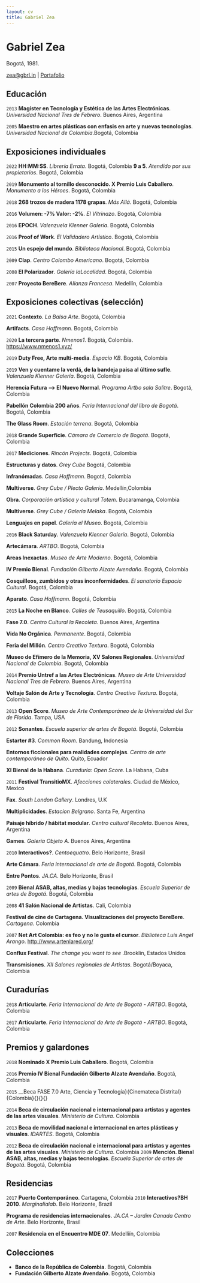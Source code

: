 ```yaml
---
layout: cv
title: Gabriel Zea
---
```

# Gabriel Zea
Bogotá, 1981.

<div id="webaddress">
<a href="zea@gbrl.in">zea@gbrl.in</a>
| <a href="https://gbrl.in">Portafolio</a>
</div>

## Educación
`2013`
__Magíster en Tecnología y Estética de las Artes Electrónicas__. _Universidad Nacional Tres de Febrero_. Buenos Aires, Argentina

`2005`
__Maestro en artes plásticas con enfasis en arte y nuevas tecnologías__. _Universidad Nacional de Colombia_.Bogotá, Colombia


## Exposiciones individuales
`2022`
__HH:MM:SS__. _Librería Errata_. Bogotá, Colombia
__9 a 5__. _Atendido por sus propietarios_. Bogotá, Colombia

`2019`
__Monumento al tornillo desconocido. X Premio Luis Caballero__. _Monumento a los Héroes_. Bogotá, Colombia

`2018`
__268 trozos de madera 1178 grapas__. _Más Allá_. Bogotá, Colombia

`2016`
__Volumen: -7\% Valor: -2\%__. _El Vitrinazo_. Bogotá, Colombia

`2016`
__EPOCH__. _Valenzuela Klenner Galería_. Bogotá, Colombia

`2016`
__Proof of Work__. _El Validadero Artístico_. Bogotá, Colombia

`2015`
__Un espejo del mundo__. _Biblioteca Nacional_. Bogotá, Colombia

`2009`
__Clap__. _Centro Colombo Americano_. Bogotá, Colombia

`2008`
__El Polarizador__. _Galería laLocalidad_. Bogotá, Colombia

`2007`
__Proyecto BereBere__. _Alianza Francesa_. Medellín, Colombia



## Exposiciones colectivas (selección)

`2021`
__Contexto__. _La Balsa Arte_. Bogotá, Colombia

__Artifacts__. _Casa Hoffmann_. Bogotá, Colombia



`2020`
__La tercera parte__. _Nmenos1_. Bogotá, Colombia. https://www.nmenos1.xyz/


`2019`
__Duty Free, Arte multi-media__. _Espacio KB_. Bogotá, Colombia

`2019`
__Ven y cuentame la verdá, de la bandeja paisa al último sufle__. _Valenzuela Klenner Galería_.  Bogotá, Colombia

__Herencia Futura —> El Nuevo Normal__. _Programa Artbo sala Salitre_. Bogotá, Colombia

__Pabellón Colombia 200 años__. _Feria Internacional del libro de Bogotá_. Bogotá, Colombia

__The Glass Room__. _Estación terrena_. Bogotá, Colombia


`2018`
__Grande Superficie__. _Cámara de Comercio de Bogotá_. Bogotá, Colombia


`2017`
__Mediciones__. _Rincón Projects_. Bogotá, Colombia

__Estructuras y datos__. _Grey Cube_ Bogotá, Colombia

__Infranómadas__. _Casa Hoffmann_. Bogotá, Colombia

__Multiverse__. _Grey Cube / Plecto Galería_. Medellín,Colombia

__Obra__. _Corporación artística y cultural Totem_. Bucaramanga, Colombia

__Multiverse__. _Grey Cube / Galería Melaka_. Bogotá, Colombia

__Lenguajes en papel__. _Galería el Museo_. Bogotá, Colombia


`2016`
__Black Saturday__. _Valenzuela Klenner Galería_. Bogotá, Colombia

__Artecámara__. _ARTBO_. Bogotá, Colombia

__Areas Inexactas__. _Museo de Arte Moderno_. Bogotá, Colombia

__IV Premio Bienal__. _Fundación Gilberto Alzate Avendaño_. Bogotá, Colombia

__Cosquilleos, zumbidos y otras inconformidades__. _El sanatorio Espacio Cultural_. Bogotá, Colombia

__Aparato__. _Casa Hoffmann_. Bogotá, Colombia


`2015`
__La Noche en Blanco__. _Calles de Teusaquillo_. Bogotá, Colombia

__Fase 7.0__. _Centro Cultural la Recoleta_. Buenos Aires, Argentina

__Vida No Orgánica__. _Permanente_. Bogotá, Colombia

__Feria del Millón__. _Centro Creativo Textura_. Bogotá, Colombia

__Museo de Efímero de la Memoria, XV Salones Regionales__. _Universidad Nacional de Colombia_. Bogotá, Colombia


`2014`
__Premio Untref a las Artes Electrónicas__. _Museo de Arte Universidad Nacional Tres de Febrero_. Buenos Aires, Argentina

__Voltaje Salón de Arte y Tecnología__. _Centro Creativo Textura_. Bogotá, Colombia


`2013`
__Open Score__. _Museo de Arte Contemporáneo de la Universidad del Sur de Florida_. Tampa, USA

`2012`
__Sonantes__. _Escuela superior de artes de Bogotá_. Bogotá, Colombia

__Estarter \#3__. _Common Room_. Bandung, Indonesia

__Entornos ficcionales para realidades complejas__. _Centro de arte contemporáneo de Quito_. Quito, Ecuador

__XI Bienal de la Habana__. _Curaduría: Open Score_. La Habana, Cuba

`2011`
__Festival TransitioMX__. _Afecciones colaterales_. Ciudad de México, Mexico

__Fax__. _South London Gallery_. Londres, U.K

__Multiplicidades__. _Estacion Belgrano_. Santa Fe, Argentina

__Paisaje híbrido / hábitat modular__. _Centro cultural Recoleta_. Buenos Aires, Argentina

__Games__. _Galería Objeto A_. Buenos Aires, Argentina


`2010`
__Interactivos?__. _Centoequatro_. Belo Horizonte, Brasil

__Arte Cámara__. _Feria internacional de arte de Bogotá_. Bogotá, Colombia

__Entre Pontos__. _JA.CA_. Belo Horizonte, Brasil


`2009`
__Bienal ASAB, altas, medias y bajas tecnologías__. _Escuela Superior de artes de Bogotá_. Bogotá, Colombia


`2008`
__41 Salón Nacional de Artistas__. Cali, Colombia

__Festival de cine de Cartagena. Visualizaciones del proyecto BereBere__. _Cartagena_. Colombia

`2007`
__Net Art Colombia: es feo y no le gusta el cursor__. _Biblioteca Luis Angel Arango_. http://www.artenlared.org/

__Conflux Festival__. _The change you want to see_ .Brooklin, Estados Unidos

__Transmisiones__. _XII Salones regionales de Artistas_. Bogotá/Boyaca, Colombia

## Curadurías
`2018`
__Articularte__. _Feria Internacional de Arte de Bogotá - ARTBO_. Bogotá, Colombia

`2017`
__Articularte__. _Feria Internacional de Arte de Bogotá - ARTBO_. Bogotá, Colombia


## Premios y galardones
`2018`
__Nominado X Premio Luis Caballero__. Bogotá, Colombia

`2016`
__Premio IV Bienal Fundación Gilberto Alzate Avendaño__. Bogotá, Colombia

`2015`
__Beca FASE 7.0 Arte, Ciencia y Tecnología}{Cinemateca Distrital}{Colombia}{}{}{}

`2014`
__Beca de circulación nacional e internacional para artistas y agentes de las artes visuales__. _Ministerio de Cultura_.  Colombia

`2013`
__Beca de movilidad nacional e internacional en artes plásticas y visuales__. _IDARTES_. Bogotá, Colombia

`2012`
__Beca de circulación nacional e internacional para artistas y agentes de las artes visuales__. _Ministerio de Cultura_. Colombia
`2009`
__Mención. Bienal ASAB, altas, medias y bajas tecnologías__. _Escuela Superior de artes de Bogotá_. Bogotá, Colombia


## Residencias
`2017`
__Puerto Contemporáneo__. Cartagena, Colombia
`2010`
__Interactivos?BH 2010__. _Marginalialab_. Belo Horizonte, Brazil

__Programa de residencias internacionales__. _JA.CA – Jardim Canada Centro de Arte_. Belo Horizonte, Brasil

`2007`
__Residencia en el Encuentro MDE 07__. Medelliín, Colombia


## Colecciones

* __Banco de la República de Colombia__. Bogotá, Colombia
* __Fundación Gilberto Alzate Avendaño__. Bogotá, Colombia





